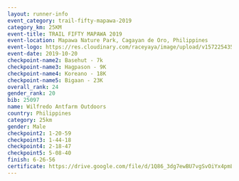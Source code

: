 ```yaml
---
layout: runner-info 
event_category: trail-fifty-mapawa-2019 
category_km: 25KM 
event-title: TRAIL FIFTY MAPAWA 2019  
event-location: Mapawa Nature Park, Cagayan de Oro, Philippines 
event-logo: https://res.cloudinary.com/raceyaya/image/upload/v1572254355/logo/trail-fifty-mapawa_fizjmb.jpg 
event-date: 2019-10-20 
checkpoint-name2: Basehut - 7k 
checkpoint-name3: Hagpason - 9K 
checkpoint-name4: Koreano - 18K 
checkpoint-name5: Bigaan - 23K 
overall_rank: 24
gender_rank: 20
bib: 25097
name: Wilfredo Antfarm Outdoors
country: Philippines
category: 25km
gender: Male
checkpoint2: 1-20-59
checkpoint3: 1-44-18
checkpoint4: 2-18-47
checkpoint5: 5-08-40
finish: 6-26-56
certificate: https://drive.google.com/file/d/1Q86_3dg7ewBU7vgSvOiYx4pmLe5o9a1i/view?usp=sharing
---
```

